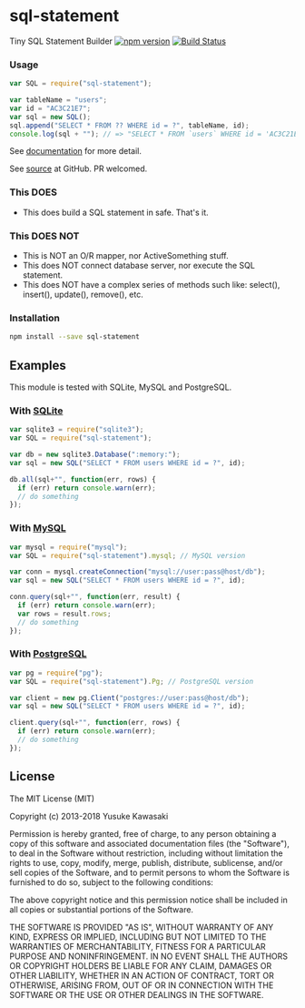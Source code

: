 # sql-statement

Tiny SQL Statement Builder [![npm version](https://badge.fury.io/js/sql-statement.svg)](http://badge.fury.io/js/sql-statement) [![Build Status](https://travis-ci.org/kawanet/sql-statement.svg?branch=master)](https://travis-ci.org/kawanet/sql-statement)

### Usage

```js
var SQL = require("sql-statement");

var tableName = "users";
var id = "AC3C21E7";
var sql = new SQL();
sql.append("SELECT * FROM ?? WHERE id = ?", tableName, id);
console.log(sql + ""); // => "SELECT * FROM `users` WHERE id = 'AC3C21E7'"
```

See [documentation](http://kawanet.github.io/sql-statement/SQL.html) for more detail.

See [source](https://github.com/kawanet/sql-statement) at GitHub. PR welcomed.

### This DOES

- This does build a SQL statement in safe. That's it.

### This DOES NOT

- This is NOT an O/R mapper, nor ActiveSomething stuff.
- This does NOT connect database server, nor execute the SQL statement.
- This does NOT have a complex series of methods such like: select(), insert(), update(), remove(), etc.

### Installation

```sh
npm install --save sql-statement
```

## Examples

This module is tested with SQLite, MySQL and PostgreSQL.

### With [SQLite](https://www.npmjs.com/package/sqlite3)

```js
var sqlite3 = require("sqlite3");
var SQL = require("sql-statement");

var db = new sqlite3.Database(":memory:");
var sql = new SQL("SELECT * FROM users WHERE id = ?", id);

db.all(sql+"", function(err, rows) {
  if (err) return console.warn(err);
  // do something
});
```

### With [MySQL](https://www.npmjs.com/package/mysql)

```js
var mysql = require("mysql");
var SQL = require("sql-statement").mysql; // MySQL version

var conn = mysql.createConnection("mysql://user:pass@host/db");
var sql = new SQL("SELECT * FROM users WHERE id = ?", id);

conn.query(sql+"", function(err, result) {
  if (err) return console.warn(err);
  var rows = result.rows;
  // do something
});
```

### With [PostgreSQL](https://www.npmjs.com/package/pg)

```js
var pg = require("pg");
var SQL = require("sql-statement").Pg; // PostgreSQL version

var client = new pg.Client("postgres://user:pass@host/db");
var sql = new SQL("SELECT * FROM users WHERE id = ?", id);

client.query(sql+"", function(err, rows) {
  if (err) return console.warn(err);
  // do something
});
```

## License

The MIT License (MIT)

Copyright (c) 2013-2018 Yusuke Kawasaki

Permission is hereby granted, free of charge, to any person obtaining a copy
of this software and associated documentation files (the "Software"), to deal
in the Software without restriction, including without limitation the rights
to use, copy, modify, merge, publish, distribute, sublicense, and/or sell
copies of the Software, and to permit persons to whom the Software is
furnished to do so, subject to the following conditions:

The above copyright notice and this permission notice shall be included in all
copies or substantial portions of the Software.

THE SOFTWARE IS PROVIDED "AS IS", WITHOUT WARRANTY OF ANY KIND, EXPRESS OR
IMPLIED, INCLUDING BUT NOT LIMITED TO THE WARRANTIES OF MERCHANTABILITY,
FITNESS FOR A PARTICULAR PURPOSE AND NONINFRINGEMENT. IN NO EVENT SHALL THE
AUTHORS OR COPYRIGHT HOLDERS BE LIABLE FOR ANY CLAIM, DAMAGES OR OTHER
LIABILITY, WHETHER IN AN ACTION OF CONTRACT, TORT OR OTHERWISE, ARISING FROM,
OUT OF OR IN CONNECTION WITH THE SOFTWARE OR THE USE OR OTHER DEALINGS IN THE
SOFTWARE.
